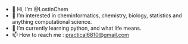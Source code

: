 - 👋 Hi, I’m @LostinChem
- 👀 I’m interested in cheminformatics, chemistry, biology, statistics and anything computational science. 
- 🌱 I’m currently learning python, and what life means. 
- 📫 How to reach me : practical6810@gmail.com

<!---
LostinChem/LostinChem is a ✨ special ✨ repository because its `README.md` (this file) appears on your GitHub profile.
You can click the Preview link to take a look at your changes.
--->
